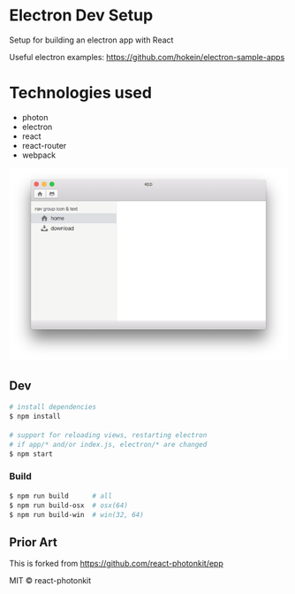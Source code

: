 # Electron Dev Setup

Setup for building an electron app with React

Useful electron examples: https://github.com/hokein/electron-sample-apps

# Technologies used

- photon
- electron
- react
- react-router
- webpack

![screenshot]

## Dev

```sh
# install dependencies
$ npm install

# support for reloading views, restarting electron
# if app/* and/or index.js, electron/* are changed
$ npm start
```

### Build

```sh
$ npm run build      # all
$ npm run build-osx  # osx(64)
$ npm run build-win  # win(32, 64)
```

## Prior Art

This is forked from https://github.com/react-photonkit/epp

MIT © react-photonkit

[screenshot]: assets/screenshot.png

